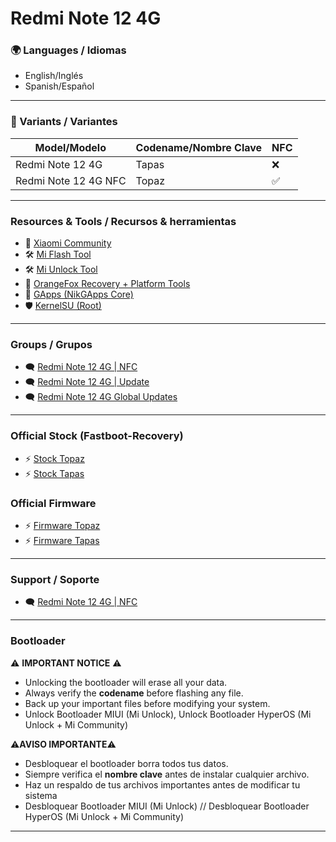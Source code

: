 # Redmi Note 12 4G

### 🌍 Languages / Idiomas
- English/Inglés
- Spanish/Español

---

### 📱 Variants / Variantes

| Model/Modelo           | Codename/Nombre Clave | NFC |
|------------------------|-----------------------|-----|
| Redmi Note 12 4G       | Tapas |  ❌  |
| Redmi Note 12 4G NFC   | Topaz |  ✅  |

---

### Resources & Tools / Recursos & herramientas

- 🤝 [Xiaomi Community](https://c.mi.com/global/)
- 🛠️ [Mi Flash Tool](https://xiaomiflashtool.com)
- 🛠️ [Mi Unlock Tool](https://en.miui.com/unlock/download_en.html)
- 📁 [OrangeFox Recovery + Platform Tools](https://github.com/CapuchinoStudio/Redmi-Note-12-4G/releases/tag/Recovery)
- 🧩 [GApps (NikGApps Core)](https://github.com/CapuchinoStudio/Redmi-Note-12-4G/releases/tag/Gapps)
- 🛡️ [KernelSU (Root)](https://github.com/CapuchinoStudio/Redmi-Note-12-4G/releases/tag/KernelSU)
  
---

### Groups / Grupos 
- 🗨️ [Redmi Note 12 4G | NFC](https://t.me/RedmiNote124GNFC)
- 🗨️ [Redmi Note 12 4G | Update](https://t.me/RedmiNote12Indonesia_ch)
- 🗨️ [Redmi Note 12 4G Global Updates](https://t.me/RN124GTAPAS)

---

###  Official Stock (Fastboot-Recovery)
- ⚡ [Stock Topaz](https://mifirm.net/model/topaz.ttt#global)
- ⚡ [Stock Tapas](https://mifirm.net/model/tapas.ttt#global)

### Official Firmware
- ⚡ [Firmware Topaz](https://xmfirmwareupdater.com/archive/firmware/topaz/)
- ⚡ [Firmware Tapas](https://xmfirmwareupdater.com/archive/firmware/tapas/)

---

### Support / Soporte
- 🗨️ [Redmi Note 12 4G | NFC](https://t.me/RedmiNote124GNFC/537)
  
---

### Bootloader

⚠️ **IMPORTANT NOTICE** ⚠️

- Unlocking the bootloader will erase all your data.
- Always verify the **codename** before flashing any file.
- Back up your important files before modifying your system.
- Unlock Bootloader MIUI (Mi Unlock), Unlock Bootloader HyperOS (Mi Unlock + Mi Community)

⚠️**AVISO IMPORTANTE**⚠️
- Desbloquear el bootloader borra todos tus datos.
- Siempre verifica el **nombre clave** antes de instalar cualquier archivo.
- Haz un respaldo de tus archivos importantes antes de modificar tu sistema
- Desbloquear Bootloader MIUI (Mi Unlock) // Desbloquear Bootloader HyperOS (Mi Unlock + Mi Community)

---



